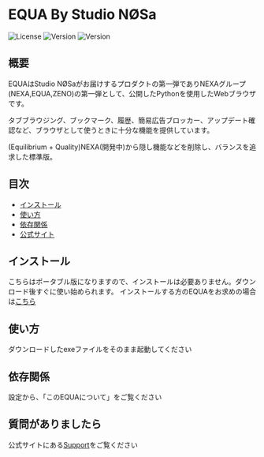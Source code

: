 # EQUA By Studio NØSa

![License](https://img.shields.io/badge/license-GPLv3-blue.svg)
![Version](https://img.shields.io/badge/version-0.1.0-green.svg)
![Version](https://img.shields.io/badge/Language-Python3.13-yellow.svg)

## 概要
EQUAはStudio NØSaがお届けするプロダクトの第一弾でありNEXAグループ(NEXA,EQUA,ZENO)の第一弾として、公開したPythonを使用したWebブラウザです。

タブブラウジング、ブックマーク、履歴、簡易広告ブロッカー、アップデート確認など、ブラウザとして使うときに十分な機能を提供しています。

(Equilibrium + Quality)NEXA(開発中)から隠し機能などを削除し、バランスを追求した標準版。

## 目次
- [インストール](#インストール)
- [使い方](#使い方)
- [依存関係](#依存関係)
- [公式サイト](https://studio-nosa.live/project_equa.html)

## インストール
こちらはポータブル版になりますので、インストールは必要ありません。ダウンロード後すぐに使い始められます。
インストールする方のEQUAをお求めの場合は[こちら](https://github.com/Keychrom/Project-EQUA)
## 使い方
ダウンロードしたexeファイルをそのまま起動してください

## 依存関係
設定から、「このEQUAについて」をご覧ください

## 質問がありましたら
公式サイトにある[Support](https://studio-nosa.live/support.html)をご覧ください
